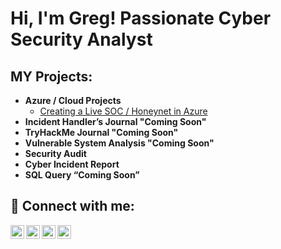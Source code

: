 <h1>Hi, I'm Greg! Passionate Cyber Security Analyst </h1>

<h2> MY Projects:</h2>

- <b> Azure / Cloud Projects</b>
  - [Creating a Live SOC / Honeynet in Azure](https://github.com/sethauler/Azure-SOC)
- <b> Incident Handler’s Journal "Coming Soon"</b>
- <b> TryHackMe Journal "Coming Soon"</b>
- <b> Vulnerable System Analysis "Coming Soon"</b>
- <b> Security Audit </b>
- <b> Cyber Incident Report </b>
- <b> SQL Query “Coming Soon” </b>






<h2> 🤳 Connect with me:</h2>

[<img align="left" alt="JoshMadakor | YouTube" width="22px" src="https://cdn.jsdelivr.net/npm/simple-icons@v3/icons/youtube.svg" />][youtube]
[<img align="left" alt="JoshMadakor | Twitter" width="22px" src="https://cdn.jsdelivr.net/npm/simple-icons@v3/icons/twitter.svg" />][twitter]
[<img align="left" alt="JoshMadakor | LinkedIn" width="22px" src="https://cdn.jsdelivr.net/npm/simple-icons@v3/icons/linkedin.svg" />][linkedin]
[<img align="left" alt="JoshMadakor | Instagram" width="22px" src="https://cdn.jsdelivr.net/npm/simple-icons@v3/icons/instagram.svg" />][instagram]

[twitter]: https://twitter.com/Greggg_Ivory
[youtube]: https://www.youtube.com/@WINNERSONLYPLEASE
[instagram]: https://www.instagram.com/greggg_ivory/
[linkedin]: https://www.linkedin.com/in/greg-ivory-995183142/
